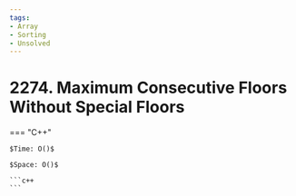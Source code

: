 ```yaml
---
tags:
- Array
- Sorting
- Unsolved
---
```



# 2274. Maximum Consecutive Floors Without Special Floors

=== "C++"

    $Time: O()$

    $Space: O()$

    ```c++
    ```